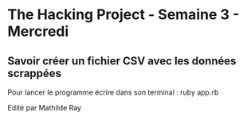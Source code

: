 <h1>The Hacking Project - Semaine 3 - Mercredi</h1>

<h2>Savoir créer un fichier <strong>CSV</strong> avec les données scrappées</h2>

<p>Pour lancer le programme écrire dans son terminal : ruby app.rb</p>

<p>Edité par Mathilde Ray</p>